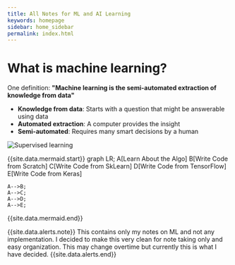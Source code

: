 ```yaml
---
title: All Notes for ML and AI Learning
keywords: homepage
sidebar: home_sidebar
permalink: index.html
---
```


# What is machine learning?

One definition: **"Machine learning is the semi-automated extraction of knowledge from data"**

- **Knowledge from data**: Starts with a question that might be answerable using data
- **Automated extraction**: A computer provides the insight
- **Semi-automated**: Requires many smart decisions by a human

![Supervised learning](https://raw.githubusercontent.com/justmarkham/scikit-learn-videos/master/images/01_supervised_learning.png)


{{site.data.mermaid.start}}
graph LR;
	A[Learn About the Algo]
	B[Write Code from Scratch]
	C[Write Code from SkLearn]
	D[Write Code from TensorFlow]
	E[Write Code from Keras]

    A-->B;
    A-->C;
    A-->D;
    A-->E;
{{site.data.mermaid.end}}

{{site.data.alerts.note}}
This contains only my notes on ML and not any implementation.  I decided to make this very clean for note taking only and easy organization.  This may change overtime but currently this is what I have decided.
{{site.data.alerts.end}}